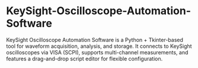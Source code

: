 # KeySight-Oscilloscope-Automation-Software
KeySight Oscilloscope Automation Software is a Python + Tkinter-based tool for waveform acquisition, analysis, and storage. It connects to KeySight oscilloscopes via VISA (SCPI), supports multi-channel measurements, and features a drag-and-drop script editor for flexible configuration.
